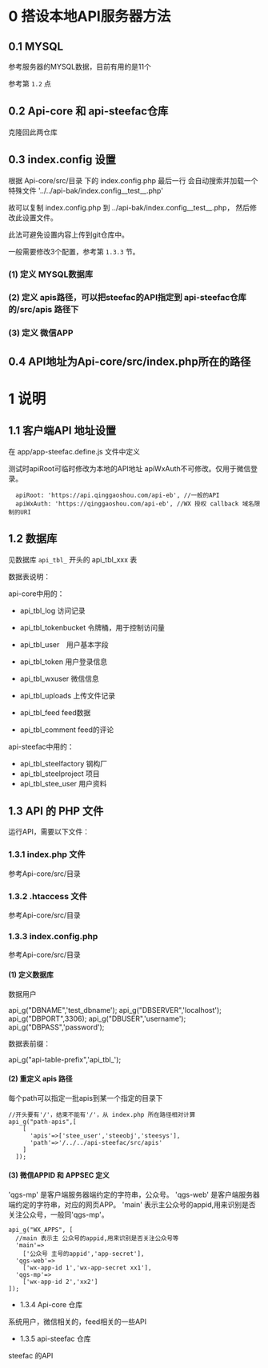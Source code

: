 # 0 搭设本地API服务器方法

## 0.1 MYSQL
参考服务器的MYSQL数据，目前有用的是11个

参考第 `1.2` 点

## 0.2 Api-core 和 api-steefac仓库
克隆回此两仓库

## 0.3 index.config 设置

根据 Api-core/src/目录 下的 index.config.php 最后一行
会自动搜索并加载一个特殊文件
'../../api-bak/index.config__test__.php'

故可以复制 index.config.php 到 ../api-bak/index.config__test__.php，
然后修改此设置文件。

此法可避免设置内容上传到git仓库中。

一般需要修改3个配置，参考第 `1.3.3` 节。

### (1) 定义 MYSQL数据库
### (2) 定义 apis路径，可以把steefac的API指定到 api-steefac仓库的/src/apis 路径下
### (3) 定义 微信APP

## 0.4 API地址为Api-core/src/index.php所在的路径

# 1 说明

## 1.1 客户端API 地址设置

在 app/app-steefac.define.js 文件中定义

测试时apiRoot可临时修改为本地的API地址
apiWxAuth不可修改。仅用于微信登录。

```
  apiRoot: 'https://api.qinggaoshou.com/api-eb', //一般的API
  apiWxAuth: 'https://qinggaoshou.com/api-eb', //WX 授权 callback 域名限制的URI
```


## 1.2 数据库

见数据库 `api_tbl_` 开头的 api_tbl_xxx 表

数据表说明：

api-core中用的：
 *  api_tbl_log 访问记录
 *  api_tbl_tokenbucket 令牌桶，用于控制访问量
 *  api_tbl_user　用户基本字段
 *  api_tbl_token 用户登录信息
 *  api_tbl_wxuser 微信信息
 *  api_tbl_uploads 上传文件记录

 * api_tbl_feed    feed数据
 * api_tbl_comment feed的评论

api-steefac中用的：
 * api_tbl_steelfactory 钢构厂
 * api_tbl_steelproject 项目
 * api_tbl_stee_user    用户资料

 
## 1.3 API 的 PHP 文件

运行API，需要以下文件：

### 1.3.1 index.php 文件

参考Api-core/src/目录

### 1.3.2 .htaccess 文件

参考Api-core/src/目录

### 1.3.3 index.config.php
参考Api-core/src/目录

####  (1) 定义数据库

数据用户

api_g("DBNAME",'test_dbname');
api_g("DBSERVER",'localhost');
api_g("DBPORT",3306);
api_g("DBUSER",'username');
api_g("DBPASS",'password');

数据表前缀：

api_g("api-table-prefix",'api_tbl_');

#### (2)  重定义 apis 路径

每个path可以指定一批apis到某一个指定的目录下


```
//开头要有'/'，结束不能有'/'，从 index.php 所在路径相对计算
api_g("path-apis",[
    [
      'apis'=>['stee_user','steeobj','steesys'],
      'path'=>'/../../api-steefac/src/apis'
    ]
  ]);
```


#### (3) 微信APPID 和 APPSEC 定义

'qgs-mp' 是客户端服务器端约定的字符串，公众号。
'qgs-web' 是客户端服务器端约定的字符串，对应的网页APP。
'main' 表示主公众号的appid,用来识别是否关注公众号，一般同'qgs-mp'。


```
api_g("WX_APPS", [
  //main 表示主 公众号的appid,用来识别是否关注公众号等
  'main'=>
    ['公众号 主号的appid','app-secret'],
  'qgs-web'=>
    ['wx-app-id 1','wx-app-secret xx1'],
  'qgs-mp'=>
    ['wx-app-id 2','xx2']
]);
```

- 1.3.4 Api-core 仓库

系统用户，微信相关的，feed相关的一些API

- 1.3.5 api-steefac 仓库

steefac 的API


